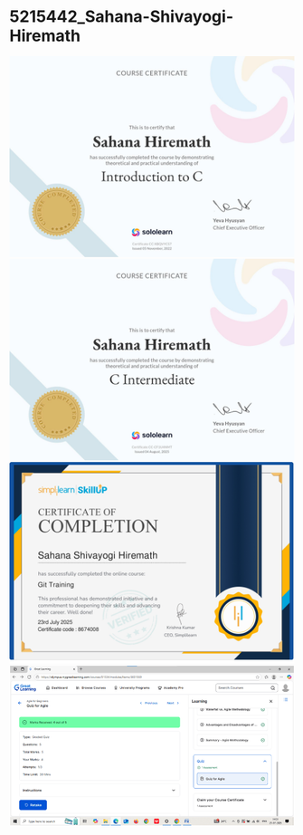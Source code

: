# 5215442_Sahana-Shivayogi-Hiremath
<img src="https://github.com/Sahana-2205/5215442_Sahana-Shivayogi-Hiremath/blob/main/C%20Programming/Intro%20to%20C_Sololearn.jpg" alt="cintro">
<img src="https://github.com/Sahana-2205/5215442_Sahana-Shivayogi-Hiremath/blob/main/C%20Programming/C%20Intermediate.jpg" alt="cint">
<img src="https://github.com/Sahana-2205/5215442_Sahana-Shivayogi-Hiremath/blob/main/Git/Git%20Certificate_page-0001.jpg" alt="gitss">
<img src="https://github.com/Sahana-2205/5215442_Sahana-Shivayogi-Hiremath/blob/main/SDLC/Agile%20GL%20screenshot.png" alt="agile">


